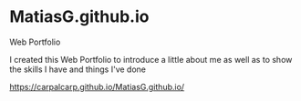# MatiasG.github.io
Web Portfolio

I created this Web Portfolio to introduce a little about me as well as to show the skills I have and things I've done

https://carpalcarp.github.io/MatiasG.github.io/
